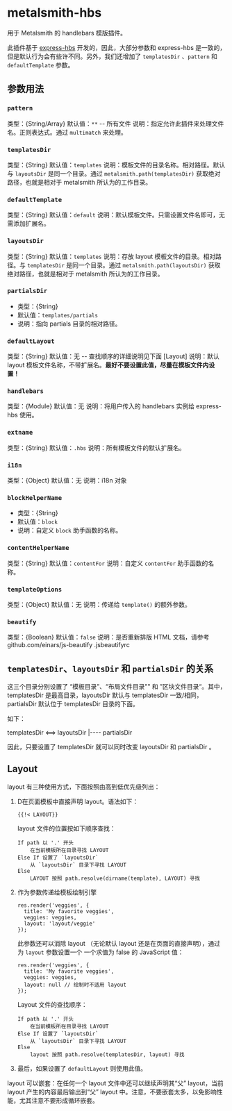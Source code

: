 # metalsmith-hbs

用于 Metalsmith 的 handlebars 模版插件。

此插件基于 [express-hbs](https://github.com/barc/express-hbs) 开发的，因此，大部分参数和 express-hbs 是一致的，但是默认行为会有些许不同。另外，我们还增加了 `templatesDir` 、`pattern` 和 `defaultTemplate` 参数。

## 参数用法

### `pattern`
类型：{String/Array}
默认值：`**` -- 所有文件
说明：指定允许此插件来处理文件名。正则表达式。通过 `multimatch` 来处理。

### `templatesDir`
类型：{String}
默认值：`templates`
说明：模板文件的目录名称。相对路径。默认与 `layoutsDir` 是同一个目录。通过 `metalsmith.path(templatesDir)` 获取绝对路径，也就是相对于 metalsmith 所认为的工作目录。

### `defaultTemplate`
类型：{String}
默认值：`default`
说明：默认模板文件。只需设置文件名即可，无需添加扩展名。

### `layoutsDir`
类型：{String}
默认值：`templates`
说明：存放 layout 模板文件的目录。相对路径。与 `templatesDir` 是同一个目录。通过 `metalsmith.path(layoutsDir)` 获取绝对路径，也就是相对于 metalsmith 所认为的工作目录。

### `partialsDir`

- 类型：{String}  
- 默认值：`templates/partials`
- 说明：指向 partials 目录的相对路径。

### `defaultLayout`
类型：{String}
默认值：无 -- 查找顺序的详细说明见下面 [Layout]
说明：默认 layout 模板文件名称，不带扩展名。**最好不要设置此值，尽量在模板文件内设置！**

### `handlebars`
类型：{Module}
默认值：无
说明：将用户传入的 handlebars 实例给 express-hbs 使用。

### `extname`
类型：{String}
默认值：`.hbs`
说明：所有模板文件的默认扩展名。

### `i18n`
类型：{Object}
默认值：无
说明：i18n 对象

### `blockHelperName`
- 类型：{String}
- 默认值：`block`
- 说明：自定义 `block` 助手函数的名称。

### `contentHelperName`
类型：{String}
默认值：`contentFor`
说明：自定义 `contentFor` 助手函数的名称。

### `templateOptions`
类型：{Object}
默认值：无
说明：传递给 `template()` 的额外参数。

### `beautify`
类型：{Boolean}
默认值：`false`
说明：是否重新排版 HTML 文档，请参考 github.com/einars/js-beautify .jsbeautifyrc

## `templatesDir`、`layoutsDir` 和 `partialsDir` 的关系

这三个目录分别设置了 “模板目录”、“布局文件目录"" 和 ”区块文件目录“。其中，templatesDir 是最高目录，layoutsDir 默认与 templatesDir 一致/相同，partialsDir 默认位于 templatesDir 目录的下面。

如下：

templatesDir <==> layoutsDir
|---- partialsDir


因此，只要设置了 templatesDir 就可以同时改变 layoutsDir 和 partialsDir 。


## Layout

layout 有三种使用方式，下面按照由高到低优先级列出：

1.  D在页面模板中直接声明 layout。语法如下：

        {{!< LAYOUT}}

    layout 文件的位置按如下顺序查找：

        If path 以 '.' 开头
            在当前模板所在目录寻找 LAYOUT
        Else If 设置了 `layoutsDir`
            从 `layoutsDir` 目录下寻找 LAYOUT 
        Else
            LAYOUT 按照 path.resolve(dirname(template), LAYOUT) 寻找

2.  作为参数传递给模板绘制引擎

        res.render('veggies', {
          title: 'My favorite veggies',
          veggies: veggies,
          layout: 'layout/veggie'
        });

    此参数还可以消除 layout （无论默认 layout 还是在页面的直接声明），通过为 `layout` 参数设置一个 一个求值为 false 的 JavaScript 值：

        res.render('veggies', {
          title: 'My favorite veggies',
          veggies: veggies,
          layout: null // 绘制时不适用 layout
        });

    Layout 文件的查找顺序：

        If path 以 '.' 开头
            在当前模板所在目录寻找 LAYOUT
        Else If 设置了 `layoutsDir`
            从 `layoutsDir` 目录下寻找 LAYOUT
        Else
            layout 按照 path.resolve(templatesDir, layout) 寻找

3.  最后，如果设置了 `defaultLayout` 则使用此值。

layout 可以嵌套：在任何一个 layout 文件中还可以继续声明其“父” layout，当前 layout 产生的内容最后输出到“父” layout 中。注意，不要嵌套太多，以免影响性能，尤其注意不要形成循环嵌套。 